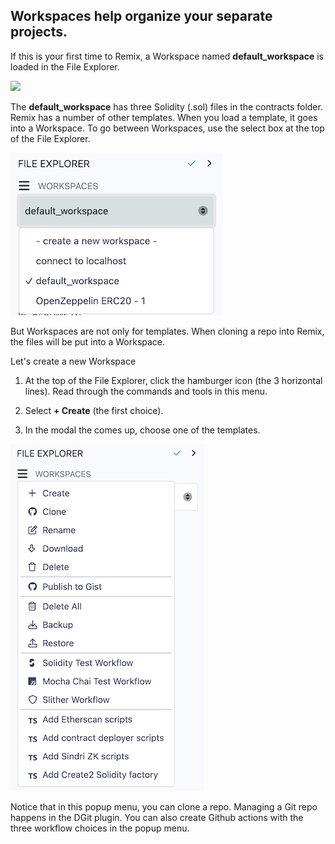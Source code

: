 ## Workspaces help organize your separate projects.

If this is your first time to Remix, a Workspace named **default_workspace** is loaded in the File Explorer.

![](https://raw.githubusercontent.com/ethereum/remix-workshops/master/Basics/interface_introduction/images/default_workspace.png)

The **default_workspace** has three Solidity (.sol) files in the contracts folder. Remix has a number of other templates. When you load a template, it goes into a Workspace. To go between Workspaces, use the select box at the top of the File Explorer.

![](https://raw.githubusercontent.com/ethereum/remix-workshops/master/Basics/interface_introduction/images/select-box.png)

But Workspaces are not only for templates. When cloning a repo into Remix, the files will be put into a Workspace. 

Let's create a new Workspace

1. At the top of the File Explorer, click the hamburger icon (the 3 horizontal lines). Read through the commands and tools in this menu. 

2. Select **+ Create** (the first choice).

3. In the modal the comes up, choose one of the templates. 

![hamburger](https://raw.githubusercontent.com/ethereum/remix-workshops/master/Basics/workspaces/images/popup.png)

Notice that in this popup menu, you can clone a repo. Managing a Git repo happens in the DGit plugin. You can also create Github actions with the three workflow choices in the popup menu.

